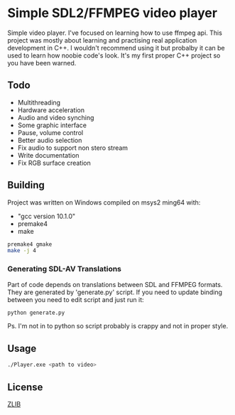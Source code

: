 # Simple SDL2/FFMPEG video player

Simple video player. I've focused on learning how to use ffmpeg api. This project was mostly about learning and practising real application development in C++. I wouldn't recommend using it but probalby it can be used to learn how noobie code's look. It's my first proper C++ project so you have been warned.

## Todo
 * Multithreading
 * Hardware acceleration
 * Audio and video synching
 * Some graphic interface
 * Pause, volume control
 * Better audio selection
 * Fix audio to support non stero stream
 * Write documentation
 * Fix RGB surface creation

## Building

Project was written on Windows compiled on msys2 ming64 with:
 * "gcc version 10.1.0" 
 * premake4
 * make

```bash
premake4 gmake
make -j 4
```

### Generating SDL-AV Translations

Part of code depends on translations between SDL and FFMPEG formats. They are generated by 'generate.py' script. If you need to update binding between you need to edit script and just run it:
```bash
python generate.py
```
Ps. I'm not in to python so script probably is crappy and not in proper style.

## Usage

```bash
./Player.exe <path to video>
```

## License
[ZLIB](https://choosealicense.com/licenses/zlib/)